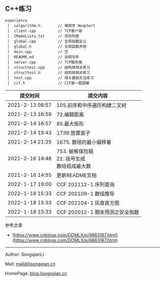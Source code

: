
## C++练习


```text
experience
 │  calgorithm.h        // 堆排序 HeapSort
 │  client.cpp          // TCP客户端
 │  CMakeLists.txt      // 项目列表
 │  global.cpp          // 全局函数定义
 │  global.h            // 全局函数声明
 │  main.cpp            // 空
 │  README.md           // 说明文件
 │  server.cpp          // TCP服务端
 │  structtest.cpp      // 结构体相关练习
 │  structtest.h        // 结构体相关练习
 │  test.cpp            // 相关基础方法练习
 │  ccf.h               // CCF第一题题解
 ```

| 提交时间            | 提交内容                                  |
|-----------------|---------------------------------------|
| 2021-2-13 08:57 | 105.前序和中序遍历构建二叉树                      |
| 2021-2-13 16:58 | 72.编辑距离                               |
| 2021-2-14 16:57 | 85.最大矩形                               |
| 2021-2-14 19:43 | 1739.放置盒子                             |
| 2021-2-14 21:25 | 1675. 数组的最小偏移量                        |
| 2021-2-16 14:48 | 753. 破解保险箱 <br> 22. 括号生成 <br> 数组组成最大数 |
| 2021-2-16 14:55 | 更新README文档                            |
| 2022-1-17 19:00 | CCF 202112-1 序列查询                     |
| 2022-1-18 15:33 | CCF 202109-1 数组推导                     |
| 2022-1-18 15:33 | CCF 202104-1 灰度直方图                    |
| 2022-1-18 15:33 | CCF 202012-1 期末预测之安全指数                |



参考文章
- [https://www.cnblogs.com/DOMLX/p/9663167.html](https://www.cnblogs.com/DOMLX/p/9663167.html)
___
Author: SongqianLi

Mail: [mail@lisongqian.cn](mailto://mail@lisongqian.cn)

HomePage: [blog.lisognqian.cn](https://blog.lisongqian.cn)